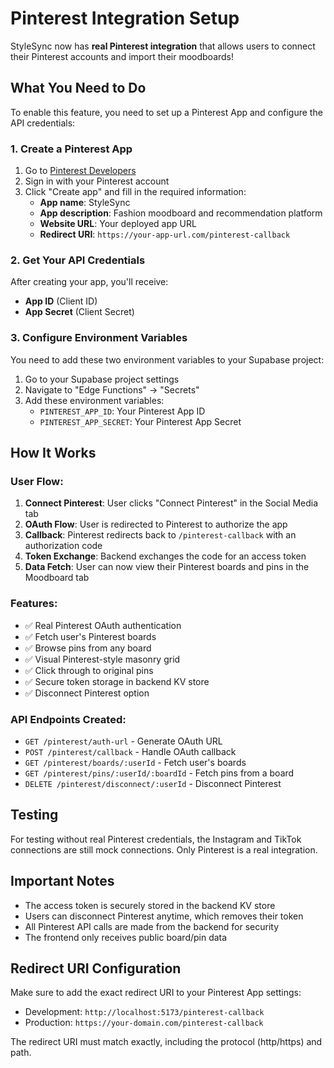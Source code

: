 # Pinterest Integration Setup

StyleSync now has **real Pinterest integration** that allows users to connect their Pinterest accounts and import their moodboards!

## What You Need to Do

To enable this feature, you need to set up a Pinterest App and configure the API credentials:

### 1. Create a Pinterest App

1. Go to [Pinterest Developers](https://developers.pinterest.com/)
2. Sign in with your Pinterest account
3. Click "Create app" and fill in the required information:
   - **App name**: StyleSync
   - **App description**: Fashion moodboard and recommendation platform
   - **Website URL**: Your deployed app URL
   - **Redirect URI**: `https://your-app-url.com/pinterest-callback`

### 2. Get Your API Credentials

After creating your app, you'll receive:
- **App ID** (Client ID)
- **App Secret** (Client Secret)

### 3. Configure Environment Variables

You need to add these two environment variables to your Supabase project:

1. Go to your Supabase project settings
2. Navigate to "Edge Functions" → "Secrets"
3. Add these environment variables:
   - `PINTEREST_APP_ID`: Your Pinterest App ID
   - `PINTEREST_APP_SECRET`: Your Pinterest App Secret

## How It Works

### User Flow:

1. **Connect Pinterest**: User clicks "Connect Pinterest" in the Social Media tab
2. **OAuth Flow**: User is redirected to Pinterest to authorize the app
3. **Callback**: Pinterest redirects back to `/pinterest-callback` with an authorization code
4. **Token Exchange**: Backend exchanges the code for an access token
5. **Data Fetch**: User can now view their Pinterest boards and pins in the Moodboard tab

### Features:

- ✅ Real Pinterest OAuth authentication
- ✅ Fetch user's Pinterest boards
- ✅ Browse pins from any board
- ✅ Visual Pinterest-style masonry grid
- ✅ Click through to original pins
- ✅ Secure token storage in backend KV store
- ✅ Disconnect Pinterest option

### API Endpoints Created:

- `GET /pinterest/auth-url` - Generate OAuth URL
- `POST /pinterest/callback` - Handle OAuth callback
- `GET /pinterest/boards/:userId` - Fetch user's boards
- `GET /pinterest/pins/:userId/:boardId` - Fetch pins from a board
- `DELETE /pinterest/disconnect/:userId` - Disconnect Pinterest

## Testing

For testing without real Pinterest credentials, the Instagram and TikTok connections are still mock connections. Only Pinterest is a real integration.

## Important Notes

- The access token is securely stored in the backend KV store
- Users can disconnect Pinterest anytime, which removes their token
- All Pinterest API calls are made from the backend for security
- The frontend only receives public board/pin data

## Redirect URI Configuration

Make sure to add the exact redirect URI to your Pinterest App settings:
- Development: `http://localhost:5173/pinterest-callback`
- Production: `https://your-domain.com/pinterest-callback`

The redirect URI must match exactly, including the protocol (http/https) and path.
